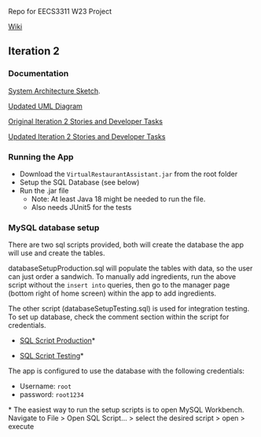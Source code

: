 Repo for EECS3311 W23 Project

 [Wiki](https://github.com/TimothyLai77/eecs-3311-project/wiki)

## Iteration 2
### Documentation

[System Architecture Sketch](https://raw.githubusercontent.com/TimothyLai77/eecs-3311-project/main/Documentation/Iteration%202/updated%20sas.png).

[Updated UML Diagram](https://raw.githubusercontent.com/TimothyLai77/eecs-3311-project/main/Documentation/Iteration%202/iteration2_uml_diagram.pdf)

[Original Iteration 2 Stories and Developer Tasks](https://raw.githubusercontent.com/TimothyLai77/eecs-3311-project/main/Documentation/Iteration%202/iteration2_original_stories%20.png)

[Updated Iteration 2 Stories and Developer Tasks](https://raw.githubusercontent.com/TimothyLai77/eecs-3311-project/main/Documentation/Iteration%202/iteration2_updated_stories_with_client_feature.png) 

### Running the App
* Download the `VirtualRestaurantAssistant.jar` from the root folder
* Setup the SQL Database (see below)
* Run the .jar file
   * Note: At least Java 18 might be needed to run the file.
   * Also needs JUnit5 for the tests



### MySQL database setup
There are two sql scripts provided, both will create the database the app will use and create the tables. 

databaseSetupProduction.sql will populate the tables with data, so the user can just order a sandwich. To manually add ingredients, run the above script without the `insert into` queries, then go to the manager page (bottom right of home screen)  within the app to add ingredients. 

The other script (databaseSetupTesting.sql) is used for integration testing. To set up database, check the comment section within the script for credentials. 

* [SQL Script Production](https://raw.githubusercontent.com/TimothyLai77/eecs-3311-project/main/databaseSetupProduction.sql)*

* [SQL Script Testing](https://raw.githubusercontent.com/TimothyLai77/eecs-3311-project/main/databaseSetupTesting.sql)*

The app is configured to use the database with the following credentials:
* Username: `root`
* password: `root1234`



\* The easiest way to run the setup scripts is to open MySQL Workbench. Navigate to File > Open SQL Script... > select the desired script > open > execute 
